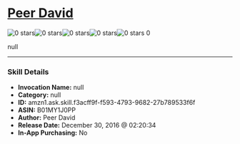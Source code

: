# [Peer David](http://alexa.amazon.com/#skills/amzn1.ask.skill.f3acff9f-f593-4793-9682-27b789533f6f)
![0 stars](../../images/ic_star_border_black_18dp_1x.png)![0 stars](../../images/ic_star_border_black_18dp_1x.png)![0 stars](../../images/ic_star_border_black_18dp_1x.png)![0 stars](../../images/ic_star_border_black_18dp_1x.png)![0 stars](../../images/ic_star_border_black_18dp_1x.png) 0

null

***

### Skill Details

* **Invocation Name:** null
* **Category:** null
* **ID:** amzn1.ask.skill.f3acff9f-f593-4793-9682-27b789533f6f
* **ASIN:** B01MY1J0PP
* **Author:** Peer David
* **Release Date:** December 30, 2016 @ 02:20:34
* **In-App Purchasing:** No
